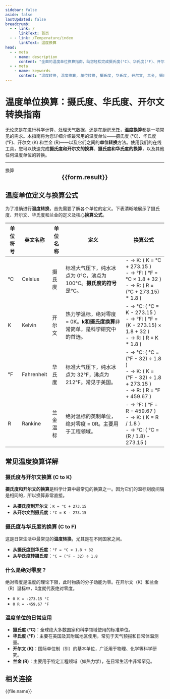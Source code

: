 ```yaml
---
sidebar: false
aside: false
lastUpdated: false
breadcrumb:
  - - link: /
      linkText: 首页
  - - link: /Temperature/index
      linkText: 温度换算
head:
  - - meta
    - name: description
      content: "全面的温度单位换算指南，助您轻松完成摄氏度(°C)、华氏度(°F)、开尔文(K)和兰金(R)之间的转换。本文提供详细的温度换算公式、在线计算器和常见问题解答，是您进行科学研究、学习或日常生活中进行温度转换、单位转换的必备工具。"
  - - meta
    - name: keywords
      content: "温度转换, 温度换算, 单位转换, 摄氏度, 华氏度, 开尔文, 兰金, 摄氏度与开尔文换算, 摄氏度和华氏度的换算, 华氏度转摄氏度, k和摄氏度换算, 摄氏度的符号"
---
```

# 温度单位换算：摄氏度、华氏度、开尔文转换指南

无论您是在进行科学计算、处理天气数据，还是在厨房烹饪，**温度换算**都是一项常见的需求。本指南将为您详细介绍最常用的温度单位——摄氏度 (°C)、华氏度 (°F)、开尔文 (K) 和兰金 (R)——以及它们之间的**单位转换**方法。使用我们的在线工具，您可以快速完成**摄氏度和开尔文的换算**、**摄氏度和华氏度的换算**，以及其他任何温度单位的转换。

---
<script setup>
import { onMounted, reactive, inject ,ref  } from 'vue'
import { NButton,NForm ,NFormItem,NInput,NInputNumber,NSelect,NCard,useMessage,NGrid ,NGi  } from 'naive-ui'
import { defineClientComponent } from 'vitepress'
import { Temperature } from '../files';
const seoKey = [
  '摄氏度与开尔文换算',
  '摄氏度的符号',
  '温度转换',
  'k和摄氏度换算',
  '温度换算',
  '摄氏度和开尔文的换算',
  '开尔文和摄氏度的换算',
  '摄氏度和华氏度的换算',
  '华氏度转摄氏度',
  '单位转换',
  '摄氏度',
  '摄氏度符号 °c  '
]
const convert = inject('convert')
const options =  [
  { label: '摄氏度 (°C)', value: 'C' },
  { label: '开尔文 (K)', value: 'K' },
  { label: '华氏度 (°F)', value: 'F' },
  { label: '兰金度 (R)', value: 'R' }
];
const formRef = ref(null);
const rules = {
  number:{
    required: true,
    type: 'number',
    trigger: "blur",
    message: '请输入数字'
  },
  to:{
    required: true,
    trigger: "select",
    message: '请选择转换单位'
  },
  from:{
    required: true,
    trigger: "select",
    message: '请选择原始单位'
  }
}
const form = reactive({
  number:null,
  to:'',
  from:'',
  result:'',
  title:'温度单位换算',
})
const convertHandler = (e) => {
   e.preventDefault();
  formRef.value?.validate((errors)=>{
    if (!errors) {
      form.result = `${form.number}${form.from} = ${convert(form.number).from(form.from).to(form.to)}${form.to}`
    }
  })
}
</script>

<n-form size="large" :model="form" ref='formRef' :rules="rules">
  <n-form-item label="数值"  path="number">
    <n-input-number size="large" style="width:100%" :min="0" v-model:value="form.number"   placeholder="请输入要换算的数值" />
  </n-form-item>
  <n-form-item label="从" path="from">
    <n-select  size="large" :options="options" v-model:value="form.from" placeholder="请选择原始单位" />
  </n-form-item>
  <n-form-item label="到" path="to">
    <n-select  size="large" :options="options" v-model:value="form.to" placeholder="请选择换算单位" />
  </n-form-item>
  <n-form-item>
    <n-button type="info" style="width:100%" @click="convertHandler">换算</n-button>
  </n-form-item>
</n-form>
<n-card
  title="温度换算结果"
  :segmented="{
    content: true,
    footer: 'soft',
  }"
>
  <div  style="text-align:center;font-size:20px;">
    <strong>{{form.result}}</strong>
  </div>
  <template #footer>
    <div>
      <span v-for="item of seoKey">{{item}}，</span>
    </div>
  </template>
</n-card>

## 温度单位定义与换算公式

为了准确进行**温度转换**，首先需要了解各个单位的定义。下表清晰地展示了摄氏度、开尔文、华氏度和兰金的定义及核心**换算公式**。

| 单位符号 | 英文名称 | 单位名称   | 定义                                                                                     | 换算公式                                                                                     |
|----------|----------|------------|------------------------------------------------------------------------------------------|---------------------------------------------------------------------------------------------|
| °C       | Celsius| 摄氏度      | 标准大气压下，纯水冰点为 0°C，沸点为 100°C。**摄氏度的符号**是°C。                           | - → K: ( K = °C + 273.15 )  <br> - → °F: ( °F = °C × 1.8 + 32 )  <br> - → R: ( R = (°C + 273.15) * 1.8 )  |
| K        | Kelvin| 开尔文      | 热力学温标，绝对零度 = 0K。**k和摄氏度换算**非常简单，是科学研究中的首选。    | - → °C: ( °C = K - 273.15 )  <br> - → °F: ( °F = (K - 273.15) × 1.8 + 32 )  <br> - → R: ( R = K * 1.8 )     |
| °F       | Fahrenheit  | 华氏度      | 标准大气压下，纯水冰点为 32°F，沸点为 212°F。常见于美国。                     | - → °C: ( °C = (°F - 32) ÷ 1.8 )  <br> - → K: ( K = (°F - 32) ÷ 1.8 + 273.15 )  <br> - → R: ( R = °F + 459.67 )  |
| R       | Rankine | 兰金温标    | 绝对温标的英制单位，绝对零度 = 0R。主要用于工程领域。                             | - → °F: ( °F = R - 459.67 )  <br> - → K: ( K = R / 1.8 )  <br> - → °C: ( °C = (R / 1.8) - 273.15 ) |

## 常见温度换算详解

### 摄氏度与开尔文换算 (C to K)
**摄氏度和开尔文的换算**是科学计算中最常见的换算之一。因为它们的温标刻度间隔是相同的，所以换算非常直接。
- **从摄氏度到开尔文**：`K = °C + 273.15`
- **从开尔文到摄氏度**：`°C = K - 273.15`

### 摄氏度与华氏度的换算 (C to F)
这是日常生活中最常见的**温度转换**，尤其是在不同国家之间。
- **从摄氏度到华氏度**：`°F = °C × 1.8 + 32`
- **从华氏度转摄氏度**：`°C = (°F - 32) ÷ 1.8`

### 什么是绝对零度？
绝对零度是温度的理论下限，此时物质的分子动能为零。在开尔文（K）和兰金（R）温标中，0度就代表绝对零度。
- `0 K = -273.15 °C`
- `0 R = -459.67 °F`

### 温度单位的日常应用
- **摄氏度 (°C)**：全球绝大多数国家和科学领域使用的标准单位。
- **华氏度 (°F)**：主要在美国及其附属地区使用，常见于天气预报和日常体温测量。
- **开尔文 (K)**：国际单位制（SI）的基本单位，广泛用于物理、化学等科学研究。
- **兰金 (R)**：主要用于特定工程领域（如热力学），在日常生活中非常罕见。

## 相关连接
<n-grid x-gap="12" :cols="2">
  <n-gi v-for="(file, index) in Temperature" :key="index">
    <n-button
      text
      tag="a"
      :href="file.path"
      type="info"
    >
      {{file.name}}
    </n-button>
  </n-gi>
</n-grid>